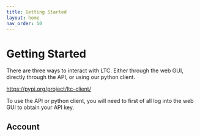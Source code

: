 ```yaml
---
title: Getting Started
layout: home
nav_order: 10
---
```

# Getting Started

There are three ways to interact with LTC.  Either through the web GUI, directly through the API, or using our python client.

https://pypi.org/project/ltc-client/

To use the API or python client, you will need to first of all log into the web GUI to obtain your API key.


## Account

